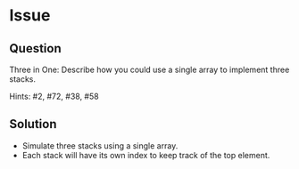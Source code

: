 # Issue

## Question

Three in One: Describe how you could use a single array to implement three stacks.

Hints: #2, #72, #38, #58

## Solution

- Simulate three stacks using a single array.
- Each stack will have its own index to keep track of the top element.
